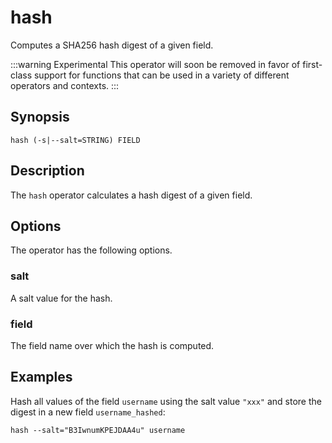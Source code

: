 # hash

Computes a SHA256 hash digest of a given field.

:::warning Experimental
This operator will soon be removed in favor of first-class support for functions
that can be used in a variety of different operators and contexts.
:::

## Synopsis

```
hash (-s|--salt=STRING) FIELD
```

## Description

The `hash` operator calculates a hash digest of a given field.

## Options

The operator has the following options.

### salt

A salt value for the hash.

### field

The field name over which the hash is computed.

## Examples

Hash all values of the field `username` using the salt value `"xxx"` and store
the digest in a new field `username_hashed`:

```
hash --salt="B3IwnumKPEJDAA4u" username
```
